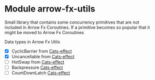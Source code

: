 # Module arrow-fx-utils

Small library that contains some concurrency primitives that are not included in Arrow Fx Coroutines.
If a primitive becomes so popular that it might be moved to Arrow Fx Coroutines

Data types in Arrow Fx Utils

 - [x] CyclicBarrier from [Cats-effect](https://github.com/typelevel/cats-effect/blob/series/3.x/std/shared/src/main/scala/cats/effect/std/CyclicBarrier.scala)
 - [x] Uncancellable from [Cats-effect](https://github.com/typelevel/cats-effect)
 - [ ] HotSwap from [Cats-effect](https://github.com/typelevel/cats-effect/blob/series/3.x/std/shared/src/main/scala/cats/effect/std/Hotswap.scala)
 - [ ] Backpressure [Cats-effect](https://github.com/typelevel/cats-effect/blob/series/3.x/std/shared/src/main/scala/cats/effect/std/Backpressure.scala)
 - [ ] CountDownLatch [Cats-effect](https://github.com/typelevel/cats-effect/blob/series/3.x/std/shared/src/main/scala/cats/effect/std/CountDownLatch.scala)
